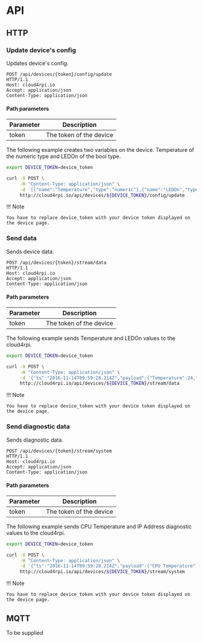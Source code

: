 # API

## HTTP

### Update device's config

Updates device's config.

```
POST /api/devices/{token}/config/update
HTTP/1.1
Host: cloud4rpi.io
Accept: application/json
Content-Type: application/json
```

#### Path parameters

Parameter | Description
--------- | -----------------------
token     | The token of the device

The following example creates two variables on the device. Temperature of the numeric type and LEDOn of the bool type.

```bash
export DEVICE_TOKEN=device_token

curl -X POST \
     -H "Content-Type: application/json" \
     -d '[{"name":"Temperature","type":"numeric"},{"name":"LEDOn","type":"bool"}]' \
     http://cloud4rpi.io/api/devices/${DEVICE_TOKEN}/config/update
```

!!! Note

    You have to replace device_token with your device token displayed on the device page.

### Send data

Sends device data.

```
POST /api/devices/{token}/stream/data
HTTP/1.1
Host: cloud4rpi.io
Accept: application/json
Content-Type: application/json
```

#### Path parameters

Parameter | Description
--------- | -----------------------
token     | The token of the device

The following example sends Temperature and LEDOn values to the cloud4rpi.

```bash
export DEVICE_TOKEN=device_token

curl -X POST \
     -H "Content-Type: application/json" \
     -d '{"ts":"2016-11-14T09:59:28.214Z","payload":{"Temperature":24,"LEDOn":false}}' \
     http://cloud4rpi.io/api/devices/${DEVICE_TOKEN}/stream/data
```

!!! Note

    You have to replace device_token with your device token displayed on the device page.

### Send diagnostic data

Sends diagnostic data.

```
POST /api/devices/{token}/stream/system
HTTP/1.1
Host: cloud4rpi.io
Accept: application/json
Content-Type: application/json
```

#### Path parameters

Parameter | Description
--------- | -----------------------
token     | The token of the device

The following example sends CPU Temperature and IP Address diagnostic values to the cloud4rpi.

```bash
export DEVICE_TOKEN=device_token

curl -X POST \
     -H "Content-Type: application/json" \
     -d '{"ts":"2016-11-14T09:59:28.214Z","payload":{"CPU Temperature":51,"IP Address":"8.8.8.8"}}' \
     http://cloud4rpi.io/api/devices/${DEVICE_TOKEN}/stream/system
```

!!! Note

    You have to replace device_token with your device token displayed on the device page.

## MQTT

To be supplied
